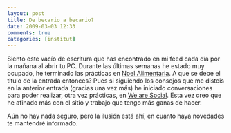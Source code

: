 ```yaml
---
layout: post
title: De becario a becario?
date: 2009-03-03 12:33
comments: true
categories: [institut]
---
```

Siento este vacío de escritura que has encontrado en mi feed cada día  por la mañana al abrir tu PC. Durante las últimas semanas he estado muy  ocupado,  he terminado las prácticas en <a title="Noel Alimentaria SAU" href="http://www.noel.es/" target="_blank">Noel Alimentaria</a>. A que  se debe el titulo de la entrada entonces? Pues si siguiendo los consejos  que me disteis en la anterior entrada (gracias una vez más) he iniciado  conversaciones para poder realizar, otra vez prácticas, en <a title="we  are social" href="http://wearesocial.net/" target="_blank">We are Social</a>. Esta vez creo que he afinado más con el  sitio y trabajo que tengo más ganas de hacer.

Aún no hay nada seguro, pero la ilusión está ahí, en cuanto haya  novedades te mantendré informado.
